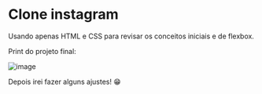 # Clone instagram

Usando apenas HTML e CSS para revisar os conceitos iniciais e de flexbox.

Print do projeto final:

![image](https://user-images.githubusercontent.com/89320151/185763492-9083d8b1-7ce4-4f5d-ac56-46d2cbd7b00c.png)

Depois irei fazer alguns ajustes! 😁
